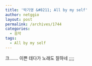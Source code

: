 ```yaml
---
title: '박기영 &#8211; All by my self'
author: netggio
layout: post
permalink: /archives/1744
categories:
  - 음악
tags:
  - All by my self
---
```

  
  
크&#8230;&#8230;. 이쁜 데다가 노래도 잘하네 ;;;;